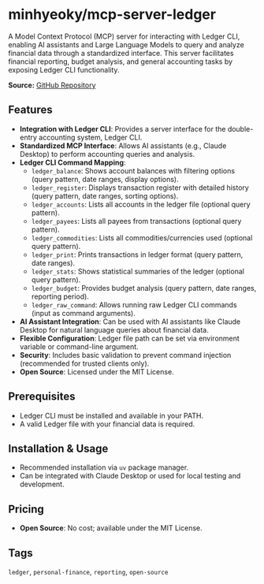 # minhyeoky/mcp-server-ledger

A Model Context Protocol (MCP) server for interacting with Ledger CLI, enabling AI assistants and Large Language Models to query and analyze financial data through a standardized interface. This server facilitates financial reporting, budget analysis, and general accounting tasks by exposing Ledger CLI functionality.

**Source:** [GitHub Repository](https://github.com/minhyeoky/mcp-server-ledger)

## Features
- **Integration with Ledger CLI**: Provides a server interface for the double-entry accounting system, Ledger CLI.
- **Standardized MCP Interface**: Allows AI assistants (e.g., Claude Desktop) to perform accounting queries and analysis.
- **Ledger CLI Command Mapping**:
  - `ledger_balance`: Shows account balances with filtering options (query pattern, date ranges, display options).
  - `ledger_register`: Displays transaction register with detailed history (query pattern, date ranges, sorting options).
  - `ledger_accounts`: Lists all accounts in the ledger file (optional query pattern).
  - `ledger_payees`: Lists all payees from transactions (optional query pattern).
  - `ledger_commodities`: Lists all commodities/currencies used (optional query pattern).
  - `ledger_print`: Prints transactions in ledger format (query pattern, date ranges).
  - `ledger_stats`: Shows statistical summaries of the ledger (optional query pattern).
  - `ledger_budget`: Provides budget analysis (query pattern, date ranges, reporting period).
  - `ledger_raw_command`: Allows running raw Ledger CLI commands (input as command arguments).
- **AI Assistant Integration**: Can be used with AI assistants like Claude Desktop for natural language queries about financial data.
- **Flexible Configuration**: Ledger file path can be set via environment variable or command-line argument.
- **Security**: Includes basic validation to prevent command injection (recommended for trusted clients only).
- **Open Source**: Licensed under the MIT License.

## Prerequisites
- Ledger CLI must be installed and available in your PATH.
- A valid Ledger file with your financial data is required.

## Installation & Usage
- Recommended installation via `uv` package manager.
- Can be integrated with Claude Desktop or used for local testing and development.

## Pricing
- **Open Source**: No cost; available under the MIT License.

## Tags
`ledger`, `personal-finance`, `reporting`, `open-source`